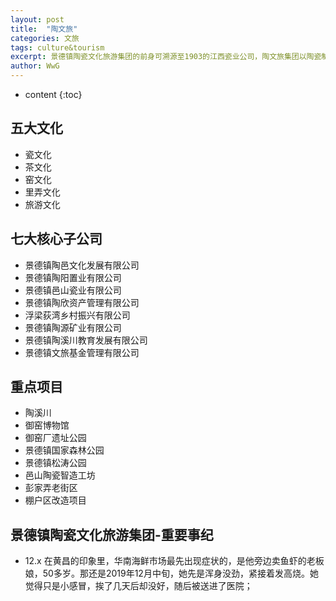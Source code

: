 ```yaml
---
layout: post
title:  "陶文旅"
categories: 文旅
tags: culture&tourism
excerpt: 景德镇陶瓷文化旅游集团的前身可溯源至1903的江西瓷业公司，陶文旅集团以陶瓷制造、文化旅游、品质教育、商业地产、乡村振兴五大产业为发展方向。 (查看详情)
author: WwG
---
```


* content
{:toc}


## 五大文化
*  瓷文化
*  茶文化
*  窑文化
*  里弄文化
*  旅游文化

## 七大核心子公司
*  景德镇陶邑文化发展有限公司
*  景德镇陶阳置业有限公司
*  景德镇邑山瓷业有限公司
*  景德镇陶欣资产管理有限公司
*  浮梁荻湾乡村振兴有限公司
*  景德镇陶源矿业有限公司
*  景德镇陶溪川教育发展有限公司
*  景德镇文旅基金管理有限公司

## 重点项目
*  陶溪川
*  御窑博物馆
*  御窑厂遗址公园
*  景德镇国家森林公园
*  景德镇松涛公园
*  邑山陶瓷智造工坊
*  彭家弄老街区
*  棚户区改造项目


## 景德镇陶瓷文化旅游集团-重要事纪

*  12.x  在黄昌的印象里，华南海鲜市场最先出现症状的，是他旁边卖鱼虾的老板娘，50多岁。那还是2019年12月中旬，她先是浑身没劲，紧接着发高烧。她觉得只是小感冒，挨了几天后却没好，随后被送进了医院；
